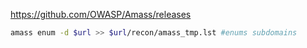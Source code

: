 https://github.com/OWASP/Amass/releases

```bash
amass enum -d $url >> $url/recon/amass_tmp.lst #enums subdomains
```